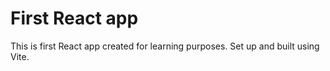 # First React app

This is first React app created for learning purposes. Set up and built using Vite.
